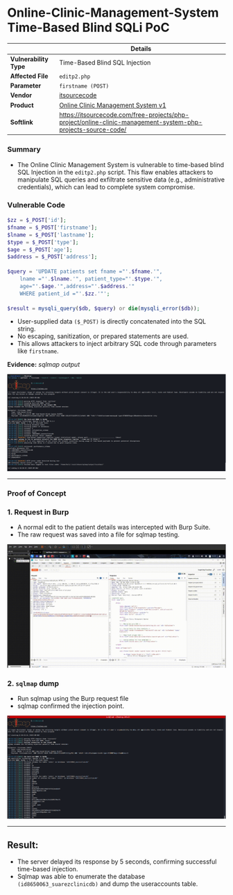 # Online-Clinic-Management-System Time-Based Blind SQLi PoC

|             | Details |
|-------------------|---------|
| **Vulnerability Type** | Time-Based Blind SQL Injection |
| **Affected File** | `editp2.php` |
| **Parameter** | `firstname (POST)` |
| **Vendor** | [itsourcecode](https://itsourcecode.com/) |
| **Product** | [Online Clinic Management System v1](https://itsourcecode.com/free-projects/php-project/online-clinic-management-system-php-projects-source-code/) |
| **Softlink** | https://itsourcecode.com/free-projects/php-project/online-clinic-management-system-php-projects-source-code/ |

### Summary
-  The Online Clinic Management System is vulnerable to time-based blind SQL Injection in the ``editp2.php`` script. This flaw enables attackers to manipulate SQL queries and exfiltrate sensitive data (e.g., administrative credentials), which can lead to complete system compromise.


### Vulnerable Code
```php
$zz = $_POST['id'];
$fname = $_POST['firstname'];
$lname = $_POST['lastname'];
$type = $_POST['type'];
$age = $_POST['age'];
$address = $_POST['address'];

$query = 'UPDATE patients set fname ="'.$fname.'",
    lname ="'.$lname.'", patient_type="'.$type.'",
    age="'.$age.'",address="'.$address.'" 
    WHERE patient_id ="'.$zz.'"';

$result = mysqli_query($db, $query) or die(mysqli_error($db));

```
-  User-supplied data ``($_POST)`` is directly concatenated into the SQL string.
-  No escaping, sanitization, or prepared statements are used.
-  This allows attackers to inject arbitrary SQL code through parameters like ``firstname``.

**Evidence:** *sqlmap output*

![](./sqlmap1.png)

---

### Proof of Concept
### 1. Request in Burp
-    A normal edit to the patient details was intercepted with Burp Suite.
-    The raw request was saved into a file for sqlmap testing.
  
![](./sqlmap.gif)

### 2. ``sqlmap`` dump
-   Run sqlmap using the Burp request file
-   sqlmap confirmed the injection point.

![](./sqlmap2.png)

---

## Result:
-  The server delayed its response by 5 seconds, confirming successful time-based injection.
-  Sqlmap was able to enumerate the database ``(id8650063_suarezclinicdb)`` and dump the useraccounts table.
